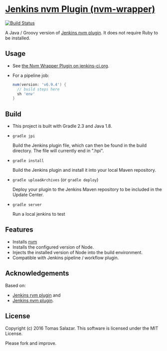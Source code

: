 # [Jenkins nvm Plugin (nvm-wrapper)](https://wiki.jenkins-ci.org/display/JENKINS/Nvm+Wrapper+Plugin)

[![Build Status](https://img.shields.io/travis/jSherz/jenkins-nvm-plugin/master.svg?style=flat)](https://travis-ci.org/jSherz/jenkins-nvm-plugin)

A Java / Groovy version of [Jenkins nvm plugin](https://github.com/codevise/jenkins-nvm-plugin). It does not require Ruby to be installed.

## Usage

- See [the Nvm Wrapper Plugin on jenkins-ci.org](https://wiki.jenkins-ci.org/display/JENKINS/Nvm+Wrapper+Plugin).

- For a pipeline job:

    ```groovy
    nvm(version: 'v6.9.4') {
      // build steps here
      sh 'env'
    }
    ```

## Build

* This project is built with Gradle 2.3 and Java 1.8.

* `gradle jpi`

    Build the Jenkins plugin file, which can then be found in the build directory. The file will currently end in ".hpi".

* `gradle install`

    Build the Jenkins plugin and install it into your local Maven repository.

* `gradle uploadArchives` (or `gradle deploy`)

    Deploy your plugin to the Jenkins Maven repository to be included in the Update Center.

* `gradle server`

    Run a local jenkins to test

## Features

* Installs [nvm](https://github.com/creationix/nvm)
* Installs the configured version of Node.
* Injects the installed version of Node into the build environment.
* Compatible with Jenkins pipeline / workflow plugin.

## Acknowledgements

Based on:

* [Jenkins rvm plugin](https://github.com/jenkinsci/rvm-plugin) and
* [Jenkins nvm plugin](https://github.com/codevise/jenkins-nvm-plugin).

## License

Copyright (c) 2016 Tomas Salazar. This software is licensed under the MIT License.

Please fork and improve.
